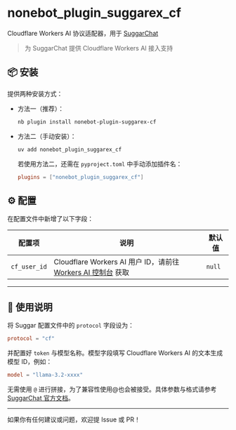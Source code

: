 # nonebot_plugin_suggarex_cf

Cloudflare Workers AI 协议适配器，用于 [SuggarChat](https://github.com/LiteSuggarDEV/nonebot_plugin_suggarchat)

> 为 SuggarChat 提供 Cloudflare Workers AI 接入支持

## 📦 安装

提供两种安装方式：

- 方法一（推荐）：

  ```bash
  nb plugin install nonebot-plugin-suggarex-cf
  ```

- 方法二（手动安装）：

  ```bash
  uv add nonebot_plugin_suggarex_cf
  ```

  若使用方法二，还需在 `pyproject.toml` 中手动添加插件名：

  ```toml
  plugins = ["nonebot_plugin_suggarex_cf"]
  ```

## ⚙️ 配置

在配置文件中新增了以下字段：

| 配置项       | 说明                                                                                                          | 默认值 |
| ------------ | ------------------------------------------------------------------------------------------------------------- | ------ |
| `cf_user_id` | Cloudflare Workers AI 用户 ID，请前往 [Workers AI 控制台](https://developers.cloudflare.com/workers-ai/) 获取 | `null` |

---

## 🚀 使用说明

将 Suggar 配置文件中的 `protocol` 字段设为：

```toml
protocol = "cf"
```

并配置好 `token` 与模型名称。模型字段填写 Cloudflare Workers AI 的文本生成模型 ID，例如：

```toml
model = "llama-3.2-xxxx"
```

无需使用 `@` 进行拼接，为了兼容性使用@也会被接受。具体参数与格式请参考 [SuggarChat 官方文档](https://github.com/LiteSuggarDEV/nonebot_plugin_suggarchat)。

---

如果你有任何建议或问题，欢迎提 Issue 或 PR！
